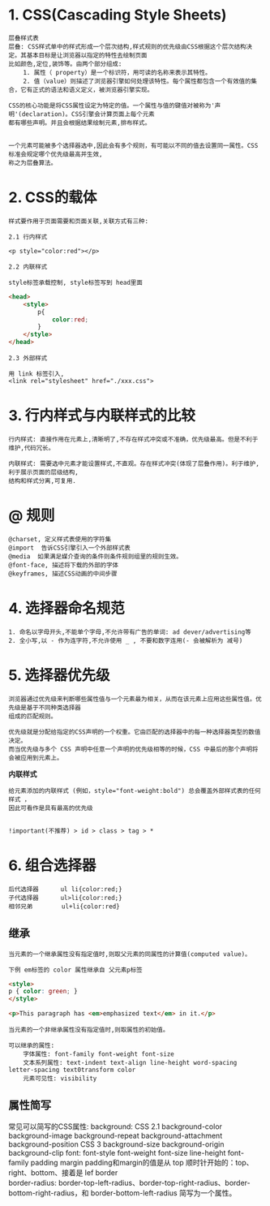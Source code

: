 
# 1. CSS(Cascading Style Sheets)

    层叠样式表
    层叠: CSS样式单中的样式形成一个层次结构,样式规则的优先级由CSS根据这个层次结构决定。其基本目标是让浏览器以指定的特性去绘制页面
    比如颜色,定位,装饰等。由两个部分组成:
        1. 属性（ property）是一个标识符，用可读的名称来表示其特性。
        2. 值（value）则描述了浏览器引擎如何处理该特性。每个属性都包含一个有效值的集合，它有正式的语法和语义定义，被浏览器引擎实现。 
    
    CSS的核心功能是将CSS属性设定为特定的值。一个属性与值的键值对被称为'声明'(declaration)。CSS引擎会计算页面上每个元素
    都有哪些声明。并且会根据结果绘制元素,排布样式。
    
    
    一个元素可能被多个选择器选中,因此会有多个规则，有可能以不同的值去设置同一属性。CSS标准会规定哪个优先级最高并生效,
    称之为层叠算法。
    
# 2. CSS的载体

    样式要作用于页面需要和页面关联,关联方式有三种:

    2.1 行内样式

    <p style="color:red"></p>

    2.2 内联样式

    style标签承载控制, style标签写到 head里面
```html
<head>
    <style>
        p{
            color:red;
        }
    </style>
</head>
```

    2.3 外部样式

    用 link 标签引入,
    <link rel="stylesheet" href="./xxx.css">

# 3. 行内样式与内联样式的比较

    行内样式: 直接作用在元素上,清晰明了,不存在样式冲突或不准确，优先级最高。但是不利于维护,代码冗长。    

    内联样式: 需要选中元素才能设置样式,不直观。存在样式冲突(体现了层叠作用)。利于维护,利于展示页面的层级结构,
    结构和样式分离,可复用.

# @ 规则

    @charset, 定义样式表使用的字符集
    @import  告诉CSS引擎引入一个外部样式表
    @media  如果满足媒介查询的条件则条件规则组里的规则生效。
    @font-face, 描述将下载的外部的字体
    @keyframes, 描述CSS动画的中间步骤

# 4. 选择器命名规范

    1. 命名以字母开头,不能单个字母,不允许带有广告的单词: ad dever/advertising等
    2. 全小写,以 - 作为连字符,不允许使用 _ , 不要和数字连用(- 会被解析为 减号)

# 5. 选择器优先级
    
    浏览器通过优先级来判断哪些属性值与一个元素最为相关，从而在该元素上应用这些属性值。优先级是基于不同种类选择器
    组成的匹配规则。
    
    优先级就是分配给指定的CSS声明的一个权重。它由匹配的选择器中的每一种选择器类型的数值决定。
    而当优先级与多个 CSS 声明中任意一个声明的优先级相等的时候，CSS 中最后的那个声明将会被应用到元素上。
    
   **内联样式**
    
    给元素添加的内联样式 (例如，style="font-weight:bold") 总会覆盖外部样式表的任何样式 ，
    因此可看作是具有最高的优先级
    
    
    !important(不推荐) > id > class > tag > *

# 6. 组合选择器

    后代选择器      ul li{color:red;}
    子代选择器      ul>li{color:red;}
    相邻兄弟        ul+li{color:red}

## 继承

    当元素的一个继承属性没有指定值时,则取父元素的同属性的计算值(computed value)。
    
    下例 em标签的 color 属性继承自 父元素p标签
```html
<style>
p { color: green; }
</style>

<p>This paragraph has <em>emphasized text</em> in it.</p>
```
    
    当元素的一个非继承属性没有指定值时,则取属性的初始值。
    
    可以继承的属性:
        字体属性: font-family font-weight font-size 
        文本系列属性: text-indent text-align line-height word-spacing letter-spacing text0transform color
        元素可见性: visibility
    
## 属性简写

   常见可以简写的CSS属性:
		background:
		CSS 2.1 
				background-color background-image background-repeat background-attachment background-position
		CSS 3
				background-size background-origin background-clip
		font:
				font-style font-weight font-size line-height font-family
		padding
		margin
				padding和margin的值是从 top 顺时针开始的：top、right、bottom、接着是 lef
		border   
		border-radius:
				 border-top-left-radius、border-top-right-radius、border-bottom-right-radius，和 border-bottom-left-radius 简写为一个属性。 
        
    
    
    
    
    
    
    
    
    
    
      